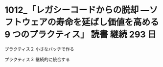 # 1012\_「レガシーコードからの脱却 ―ソフトウェアの寿命を延ばし価値を高める 9 つのプラクティス」 読書 継続 293 日

プラクティス２ 小さなバッチで作る

プラクティス３ 継続的に統合する
